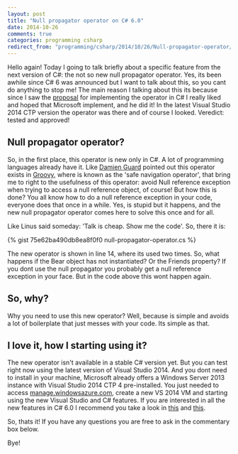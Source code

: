 ```yaml
---
layout: post
title: "Null propagator operator on C# 6.0"
date: 2014-10-26
comments: true
categories: programming csharp
redirect_from: "programming/csharp/2014/10/26/Null-propagator-operator/"
---
```


Hello again! Today I going to talk briefly about a specific feature from the next version of C#: the not so new null propagator operator. Yes, its been awhile since C# 6 was announced but I want to talk about this, so you cant do anything to stop me!
The main reason I talking about this its because since I saw the [proposal](https://visualstudio.uservoice.com/forums/121579-visual-studio/suggestions/3990187-add-operator-to-c) for implementing the operator in C# I really liked and hoped that Microsoft implement, and he did it! In the latest Visual Studio 2014 CTP version the operator was there and of course I looked. Veredict: tested and approved!

## Null propagator operator?

So, in the first place, this operator is new only in C#. A lot of programming languages already have it.
Like [Damien Guard](http://damieng.com/blog/2013/12/09/probable-c-6-0-features-illustrated) pointed out this operator  exists in [Groovy](http://groovy.codehaus.org/Operators#Operators-SafeNavigationOperator%28?.%29), where is known as the 'safe navigation operator', that bring me to right to the usefulness of this operator: avoid Null reference exception when trying to access a null reference object, of course!
But how this is done? You all know how to do a null reference exception in your code, everyone does that once in a while. Yes, is stupid but it happens, and the new null propagator operator comes here to solve this once and for all.

Like Linus said someday: 'Talk is cheap. Show me the code'. So, there it is:

{% gist 75e62ba490db8ea8f0f0 null-propagator-operator.cs %}

The new operator is shown in line 14, where its used two times. So, what happens if the Bear object has not instantiated? Or the Friends property? If you dont use the null propagator you probably get a null reference exception in your face. But in the code above this wont happen again.

## So, why?

Why you need to use this new operator? Well, because is simple and avoids a lot of boilerplate that just messes with your code. Its simple as that.

## I love it, how I starting using it?

The new operator isn't available in a stable C# version yet. But you can test right now using the latest version of Visual Studio 2014. And you dont need to install in your machine, Microsoft already offers a Windows Server 2013 instance with Visual Studio 2014 CTP 4 pre-installed. You just needed to access [manage.windowsazure.com](http://manage.windowsazure.com), create a new VS 2014 VM and starting using the new Visual Studio and C# features. If you are interested in all the new features in C# 6.0 I recommend you take a look in [this](https://roslyn.codeplex.com/discussions) and [this](https://channel9.msdn.com/tags/CSharp/).

So, thats it! If you have any questions you are free to ask in the commentary box below.

Bye!
